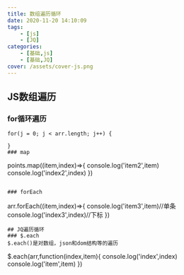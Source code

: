 ```yaml
---
title: 数组遍历循环
date: 2020-11-20 14:10:09
tags: 
    - [js]
    - [JQ]
categories: 
    - [基础,js]
    - [基础,JQ]
cover: /assets/cover-js.png
---
```

## JS数组遍历
### for循环遍历
```
for(j = 0; j < arr.length; j++) {
   
}
### map
```
points.map((item,index)=>{
     console.log('item2',item)
     console.log('index2',index)
})
```

### forEach
```
arr.forEach((item,index)=>{
    console.log('item3',item)//单条
    console.log('index3',index)//下标
})
```
## JQ遍历循环
### $.each
$.each()是对数组，json和dom结构等的遍历
```
$.each(arr,function(index,item){
     console.log('index',index)
     console.log('item',item)
})
```

